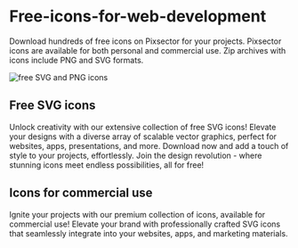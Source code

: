 # Free-icons-for-web-development
Download hundreds of free icons on Pixsector for your projects. Pixsector icons are available for both personal and commercial use. Zip archives with icons include PNG and SVG formats.

<img src="https://pixsector.com/uploads/pixsector-github.jpeg" alt="free SVG and PNG icons" />

<h2> Free SVG icons </h2>

Unlock creativity with our extensive collection of free SVG icons! Elevate your designs with a diverse array of scalable vector graphics, perfect for websites, apps, presentations, and more. Download now and add a touch of style to your projects, effortlessly. Join the design revolution - where stunning icons meet endless possibilities, all for free!

<h2> Icons for commercial use </h2>
Ignite your projects with our premium collection of icons, available for commercial use! Elevate your brand with professionally crafted SVG icons that seamlessly integrate into your websites, apps, and marketing materials. 
